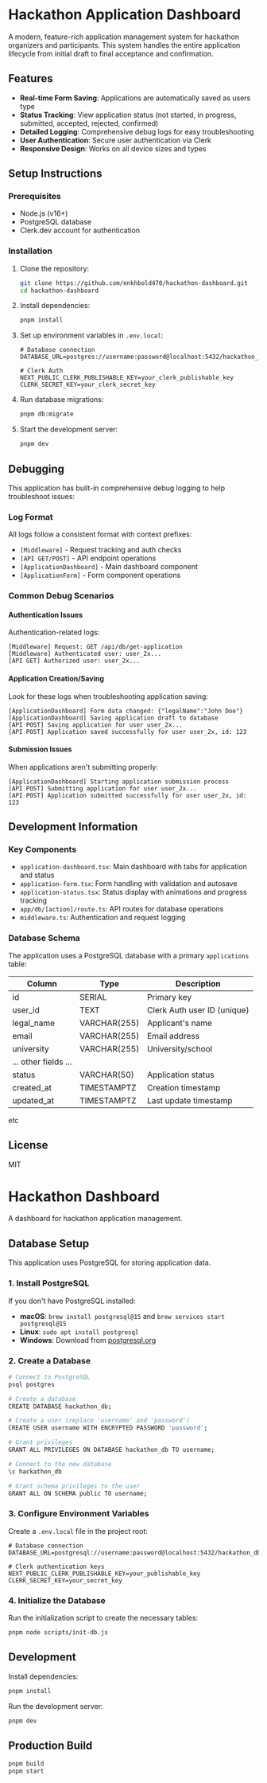 # Hackathon Application Dashboard

A modern, feature-rich application management system for hackathon organizers and participants. This system handles the entire application lifecycle from initial draft to final acceptance and confirmation.

## Features

- **Real-time Form Saving**: Applications are automatically saved as users type
- **Status Tracking**: View application status (not started, in progress, submitted, accepted, rejected, confirmed)
- **Detailed Logging**: Comprehensive debug logs for easy troubleshooting
- **User Authentication**: Secure user authentication via Clerk
- **Responsive Design**: Works on all device sizes and types

## Setup Instructions

### Prerequisites

- Node.js (v16+)
- PostgreSQL database
- Clerk.dev account for authentication

### Installation

1. Clone the repository:
   ```bash
   git clone https://github.com/enkhbold470/hackathon-dashboard.git
   cd hackathon-dashboard
   ```

2. Install dependencies:
   ```bash
   pnpm install
   ```

3. Set up environment variables in `.env.local`:
   ```
   # Database connection
   DATABASE_URL=postgres://username:password@localhost:5432/hackathon_db
   
   # Clerk Auth
   NEXT_PUBLIC_CLERK_PUBLISHABLE_KEY=your_clerk_publishable_key
   CLERK_SECRET_KEY=your_clerk_secret_key
   ```

4. Run database migrations:
   ```bash
   pnpm db:migrate
   ```

5. Start the development server:
   ```bash
   pnpm dev
   ```

## Debugging

This application has built-in comprehensive debug logging to help troubleshoot issues:

### Log Format

All logs follow a consistent format with context prefixes:
- `[Middleware]` - Request tracking and auth checks
- `[API GET/POST]` - API endpoint operations
- `[ApplicationDashboard]` - Main dashboard component
- `[ApplicationForm]` - Form component operations

### Common Debug Scenarios

#### Authentication Issues

Authentication-related logs:
```
[Middleware] Request: GET /api/db/get-application
[Middleware] Authenticated user: user_2x...
[API GET] Authorized user: user_2x...
```

#### Application Creation/Saving

Look for these logs when troubleshooting application saving:
```
[ApplicationDashboard] Form data changed: {"legalName":"John Doe"}
[ApplicationDashboard] Saving application draft to database
[API POST] Saving application for user user_2x...
[API POST] Application saved successfully for user user_2x, id: 123
```

#### Submission Issues

When applications aren't submitting properly:
```
[ApplicationDashboard] Starting application submission process
[API POST] Submitting application for user user_2x...
[API POST] Application submitted successfully for user user_2x, id: 123
```

## Development Information

### Key Components

- `application-dashboard.tsx`: Main dashboard with tabs for application and status
- `application-form.tsx`: Form handling with validation and autosave
- `application-status.tsx`: Status display with animations and progress tracking
- `app/db/[action]/route.ts`: API routes for database operations
- `middleware.ts`: Authentication and request logging

### Database Schema

The application uses a PostgreSQL database with a primary `applications` table:

| Column                | Type           | Description                      |
|-----------------------|----------------|----------------------------------|
| id                    | SERIAL         | Primary key                      |
| user_id               | TEXT           | Clerk Auth user ID (unique)      |
| legal_name            | VARCHAR(255)   | Applicant's name                 |
| email                 | VARCHAR(255)   | Email address                    |
| university            | VARCHAR(255)   | University/school                |
| ... other fields ...  |                |                                  |
| status                | VARCHAR(50)    | Application status               |
| created_at            | TIMESTAMPTZ    | Creation timestamp               |
| updated_at            | TIMESTAMPTZ    | Last update timestamp            |
etc

## License

MIT 

# Hackathon Dashboard

A dashboard for hackathon application management.

## Database Setup

This application uses PostgreSQL for storing application data.

### 1. Install PostgreSQL

If you don't have PostgreSQL installed:

- **macOS**: `brew install postgresql@15` and `brew services start postgresql@15`
- **Linux**: `sudo apt install postgresql`
- **Windows**: Download from [postgresql.org](https://www.postgresql.org/download/windows/)

### 2. Create a Database

```bash
# Connect to PostgreSQL
psql postgres

# Create a database
CREATE DATABASE hackathon_db;

# Create a user (replace 'username' and 'password')
CREATE USER username WITH ENCRYPTED PASSWORD 'password';

# Grant privileges
GRANT ALL PRIVILEGES ON DATABASE hackathon_db TO username;

# Connect to the new database
\c hackathon_db

# Grant schema privileges to the user
GRANT ALL ON SCHEMA public TO username;
```

### 3. Configure Environment Variables

Create a `.env.local` file in the project root:

```
# Database connection
DATABASE_URL=postgresql://username:password@localhost:5432/hackathon_db

# Clerk authentication keys
NEXT_PUBLIC_CLERK_PUBLISHABLE_KEY=your_publishable_key
CLERK_SECRET_KEY=your_secret_key
```

### 4. Initialize the Database

Run the initialization script to create the necessary tables:

```bash
pnpm node scripts/init-db.js
```

## Development

Install dependencies:

```bash
pnpm install
```

Run the development server:

```bash
pnpm dev
```

## Production Build

```bash
pnpm build
pnpm start
``` 